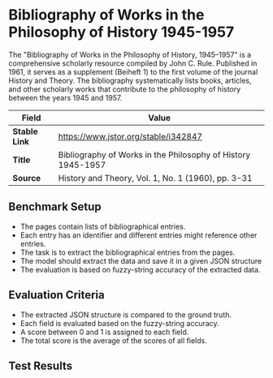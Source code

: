 # Bibliography of Works in the Philosophy of History 1945-1957
The "Bibliography of Works in the Philosophy of History, 1945–1957" is a 
comprehensive scholarly resource compiled by John C. Rule. Published in 1961, 
it serves as a supplement (Beiheft 1) to the first volume of the journal History and Theory. 
The bibliography systematically lists books, articles, and other scholarly works that contribute 
to the philosophy of history between the years 1945 and 1957.

| **Field**       | **Value**                                                    |
|-----------------|--------------------------------------------------------------|
| **Stable Link** | https://www.jstor.org/stable/i342847                         |
| **Title**       | Bibliography of Works in the Philosophy of History 1945-1957 |
| **Source**      | History and Theory, Vol. 1, No. 1 (1960), pp. 3-31           |

## Benchmark Setup
- The pages contain lists of bibliographical entries.
- Each entry has an identifier and different entries might reference other entries.
- The task is to extract the bibliographical entries from the pages.
- The model should extract the data and save it in a given JSON structure
- The evaluation is based on fuzzy-string accuracy of the extracted data.

## Evaluation Criteria
- The extracted JSON structure is compared to the ground truth.
- Each field is evaluated based on the fuzzy-string accuracy.
- A score between 0 and 1 is assigned to each field.
- The total score is the average of the scores of all fields.


## Test Results

